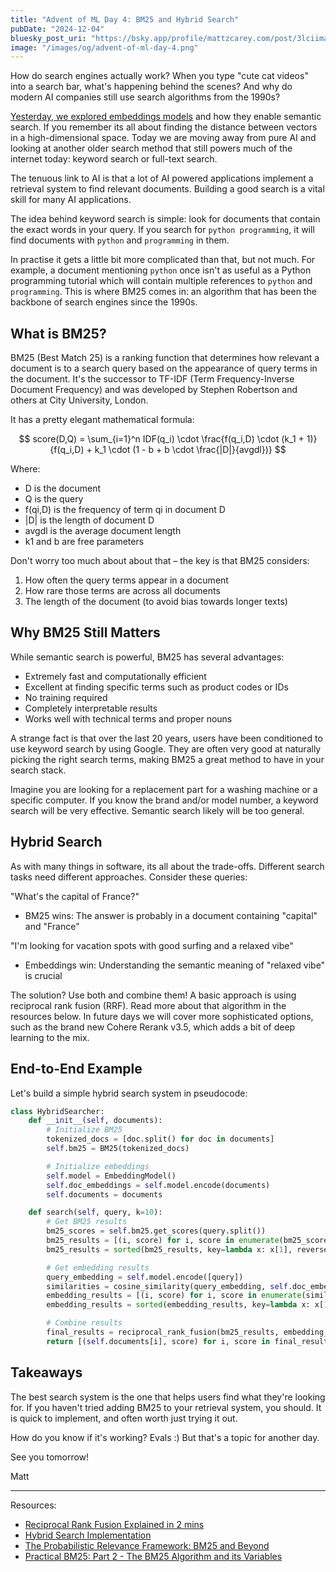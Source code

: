 ```yaml
---
title: "Advent of ML Day 4: BM25 and Hybrid Search"
pubDate: "2024-12-04"
bluesky_post_uri: "https://bsky.app/profile/mattzcarey.com/post/3lciimayze227"
image: "/images/og/advent-of-ml-day-4.png"
---
```


How do search engines actually work? When you type "cute cat videos" into a search bar, what's happening behind the scenes? And why do modern AI companies still use search algorithms from the 1990s?

[Yesterday, we explored embeddings models](./advent-of-ml-day-3.md) and how they enable semantic search. If you remember its all about finding the distance between vectors in a high-dimensional space. Today we are moving away from pure AI and looking at another older search method that still powers much of the internet today: keyword search or full-text search.

The tenuous link to AI is that a lot of AI powered applications implement a retrieval system to find relevant documents. Building a good search is a vital skill for many AI applications.

The idea behind keyword search is simple: look for documents that contain the exact words in your query. If you search for `python programming`, it will find documents with `python` and `programming` in them.

In practise it gets a little bit more complicated than that, but not much. For example, a document mentioning `python` once isn't as useful as a Python programming tutorial which will contain multiple references to `python` and `programming`. This is where BM25 comes in: an algorithm that has been the backbone of search engines since the 1990s.

## What is BM25?

BM25 (Best Match 25) is a ranking function that determines how relevant a document is to a search query based on the appearance of query terms in the document. It's the successor to TF-IDF (Term Frequency-Inverse Document Frequency) and was developed by Stephen Robertson and others at City University, London.

It has a pretty elegant mathematical formula:

$$
score(D,Q) = \sum_{i=1}^n IDF(q_i) \cdot \frac{f(q_i,D) \cdot (k_1 + 1)}{f(q_i,D) + k_1 \cdot (1 - b + b \cdot \frac{|D|}{avgdl})}
$$

Where:

- D is the document
- Q is the query
- f(qi,D) is the frequency of term qi in document D
- |D| is the length of document D
- avgdl is the average document length
- k1 and b are free parameters

Don't worry too much about about that – the key is that BM25 considers:

1. How often the query terms appear in a document
2. How rare those terms are across all documents
3. The length of the document (to avoid bias towards longer texts)

## Why BM25 Still Matters

While semantic search is powerful, BM25 has several advantages:

- Extremely fast and computationally efficient
- Excellent at finding specific terms such as product codes or IDs
- No training required
- Completely interpretable results
- Works well with technical terms and proper nouns

A strange fact is that over the last 20 years, users have been conditioned to use keyword search by using Google. They are often very good at naturally picking the right search terms, making BM25 a great method to have in your search stack.

Imagine you are looking for a replacement part for a washing machine or a specific computer. If you know the brand and/or model number, a keyword search will be very effective. Semantic search likely will be too general.

## Hybrid Search

As with many things in software, its all about the trade-offs. Different search tasks need different approaches. Consider these queries:

"What's the capital of France?"

- BM25 wins: The answer is probably in a document containing "capital" and "France"

"I'm looking for vacation spots with good surfing and a relaxed vibe"

- Embeddings win: Understanding the semantic meaning of "relaxed vibe" is crucial

The solution? Use both and combine them! A basic approach is using reciprocal rank fusion (RRF). Read more about that algorithm in the resources below. In future days we will cover more sophisticated options, such as the brand new Cohere Rerank v3.5, which adds a bit of deep learning to the mix.

## End-to-End Example

Let's build a simple hybrid search system in pseudocode:

```python
class HybridSearcher:
    def __init__(self, documents):
        # Initialize BM25
        tokenized_docs = [doc.split() for doc in documents]
        self.bm25 = BM25(tokenized_docs)

        # Initialize embeddings
        self.model = EmbeddingModel()
        self.doc_embeddings = self.model.encode(documents)
        self.documents = documents

    def search(self, query, k=10):
        # Get BM25 results
        bm25_scores = self.bm25.get_scores(query.split())
        bm25_results = [(i, score) for i, score in enumerate(bm25_scores)]
        bm25_results = sorted(bm25_results, key=lambda x: x[1], reverse=True)[:k]

        # Get embedding results
        query_embedding = self.model.encode([query])
        similarities = cosine_similarity(query_embedding, self.doc_embeddings)[0]
        embedding_results = [(i, score) for i, score in enumerate(similarities)]
        embedding_results = sorted(embedding_results, key=lambda x: x[1], reverse=True)[:k]

        # Combine results
        final_results = reciprocal_rank_fusion(bm25_results, embedding_results)
        return [(self.documents[i], score) for i, score in final_results[:k]]
```

## Takeaways

The best search system is the one that helps users find what they're looking for. If you haven't tried adding BM25 to your retrieval system, you should. It is quick to implement, and often worth just trying it out.

How do you know if it's working? Evals :) But that's a topic for another day.

See you tomorrow!

Matt

---

Resources:

- [Reciprocal Rank Fusion Explained in 2 mins](https://medium.com/@devalshah1619/mathematical-intuition-behind-reciprocal-rank-fusion-rrf-explained-in-2-mins-002df0cc5e2a)
- [Hybrid Search Implementation](https://docs.turbopuffer.com/docs/hybrid-search)
- [The Probabilistic Relevance Framework: BM25 and Beyond](https://www.staff.city.ac.uk/~sbrp622/papers/foundations_bm25_review.pdf)
- [Practical BM25: Part 2 - The BM25 Algorithm and its Variables](https://www.elastic.co/blog/practical-bm25-part-2-the-bm25-algorithm-and-its-variables)
